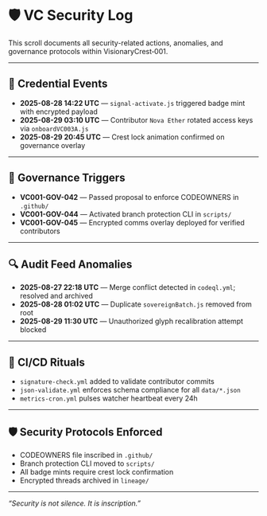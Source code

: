 # 🛡️ VC Security Log

This scroll documents all security-related actions, anomalies, and governance protocols within VisionaryCrest‑001.

---

## 🔐 Credential Events

- **2025-08-28 14:22 UTC** — `signal-activate.js` triggered badge mint with encrypted payload
- **2025-08-29 03:10 UTC** — Contributor `Nova Ether` rotated access keys via `onboardVC003A.js`
- **2025-08-29 20:45 UTC** — Crest lock animation confirmed on governance overlay

---

## 🧭 Governance Triggers

- **VC001-GOV-042** — Passed proposal to enforce CODEOWNERS in `.github/`
- **VC001-GOV-044** — Activated branch protection CLI in `scripts/`
- **VC001-GOV-045** — Encrypted comms overlay deployed for verified contributors

---

## 🔍 Audit Feed Anomalies

- **2025-08-27 22:18 UTC** — Merge conflict detected in `codeql.yml`; resolved and archived
- **2025-08-28 01:02 UTC** — Duplicate `sovereignBatch.js` removed from root
- **2025-08-29 11:30 UTC** — Unauthorized glyph recalibration attempt blocked

---

## 🧬 CI/CD Rituals

- `signature-check.yml` added to validate contributor commits
- `json-validate.yml` enforces schema compliance for all `data/*.json`
- `metrics-cron.yml` pulses watcher heartbeat every 24h

---

## 🛡️ Security Protocols Enforced

- CODEOWNERS file inscribed in `.github/`
- Branch protection CLI moved to `scripts/`
- All badge mints require crest lock confirmation
- Encrypted threads archived in `lineage/`

---

_“Security is not silence. It is inscription.”_
